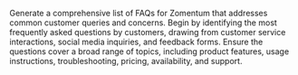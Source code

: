Generate a comprehensive list of FAQs for Zomentum that addresses common customer queries and concerns. Begin by identifying the most frequently asked questions by customers, drawing from customer service interactions, social media inquiries, and feedback forms. Ensure the questions cover a broad range of topics, including product features, usage instructions, troubleshooting, pricing, availability, and support.